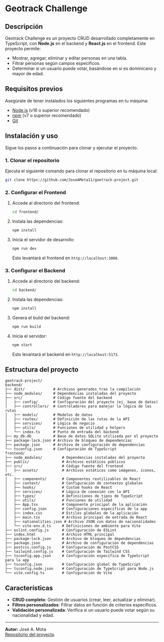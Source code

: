 
# Geotrack Challenge

## Descripción

Geotrack Challenge es un proyecto CRUD desarrollado completamente en TypeScript, con **Node.js** en el backend y **React.js** en el frontend. Este proyecto permite:

- Mostrar, agregar, eliminar y editar personas en una tabla.
- Filtrar personas según campos específicos.
- Determinar si un usuario puede votar, basándose en si es dominicano y mayor de edad.

## Requisitos previos

Asegúrate de tener instalados los siguientes programas en tu máquina:

- [Node.js](https://nodejs.org/) (v16 o superior recomendado)
- [npm](https://www.npmjs.com/) (v7 o superior recomendado)
- [Git](https://git-scm.com/)

## Instalación y uso

Sigue los pasos a continuación para clonar y ejecutar el proyecto.

### 1. Clonar el repositorio

Ejecuta el siguiente comando para clonar el repositorio en tu máquina local:

```bash
git clone https://github.com/JoseAMota11/goetrack-project.git
```

### 2. Configurar el Frontend

1. Accede al directorio del frontend:

   ```bash
   cd frontend/
   ```

2. Instala las dependencias:

   ```bash
   npm install
   ```

3. Inicia el servidor de desarrollo:

   ```bash
   npm run dev
   ```

   Esto levantará el frontend en `http://localhost:3000`.

### 3. Configurar el Backend

1. Accede al directorio del backend:

   ```bash
   cd backend/
   ```

2. Instala las dependencias:

   ```bash
   npm install
   ```

3. Genera el build del backend:

   ```bash
   npm run build
   ```

4. Inicia el servidor:

   ```bash
   npm start
   ```

   Esto levantará el backend en `http://localhost:5173`.

## Estructura del proyecto

```plaintext
geotrack-project/
backend/
├── dist/             # Archivos generados tras la compilación
├── node_modules/     # Dependencias instaladas del proyecto
├── src/              # Código fuente del backend
│   ├── config/       # Configuración del proyecto (ej. base de datos)
│   ├── controllers/  # Controladores para manejar la lógica de las rutas
│   ├── models/       # Modelos de datos
│   ├── routes/       # Definición de las rutas de la API
│   ├── services/     # Lógica de negocio
│   ├── utils/        # Funciones de utilidad y helpers
│   └── index.ts      # Punto de entrada del backend
├── my_db.db          # Base de datos SQLite utilizada por el proyecto
├── package-lock.json # Archivo de bloqueo de dependencias
├── package.json      # Archivo de configuración de dependencias
└── tsconfig.json     # Configuración de TypeScript
frontend/
├── node_modules/         # Dependencias instaladas del proyecto
├── public/               # Archivos estáticos públicos
├── src/                  # Código fuente del frontend
│   ├── assets/           # Archivos estáticos como imágenes, íconos, etc.
│   ├── components/       # Componentes reutilizables de React
│   ├── context/          # Configuración de contextos globales
│   ├── hooks/            # Custom hooks de React
│   ├── services/         # Lógica de conexión con la API
│   ├── types/            # Definiciones de tipos de TypeScript
│   ├── utils/            # Funciones de utilidad
│   ├── App.tsx           # Componente principal de la aplicación
│   ├── config.json       # Configuraciones específicas de la app
│   ├── index.css         # Estilos globales de la aplicación
│   ├── main.tsx          # Archivo principal de entrada de React
│   ├── nationalities.json # Archivo JSON con datos de nacionalidades
│   └── vite-env.d.ts     # Definiciones de ambiente para Vite
├── eslint.config.js      # Configuración de ESLint
├── index.html            # Archivo HTML principal
├── package-lock.json     # Archivo de bloqueo de dependencias
├── package.json          # Archivo de configuración de dependencias
├── postcss.config.js     # Configuración de PostCSS
├── tailwind.config.js    # Configuración de Tailwind CSS
├── tsconfig.app.json     # Configuración específica de TypeScript para la app
├── tsconfig.json         # Configuración global de TypeScript
├── tsconfig.node.json    # Configuración de TypeScript para Node.js
└── vite.config.ts        # Configuración de Vite
```

## Características

- **CRUD completo**: Gestión de usuarios (crear, leer, actualizar y eliminar).
- **Filtros personalizados**: Filtrar datos en función de criterios específicos.
- **Validación personalizada**: Verifica si un usuario puede votar según su nacionalidad y edad.

---

**Autor:** José A. Mota  
[Repositorio del proyecto](https://github.com/JoseAMota11/goetrack-project)
